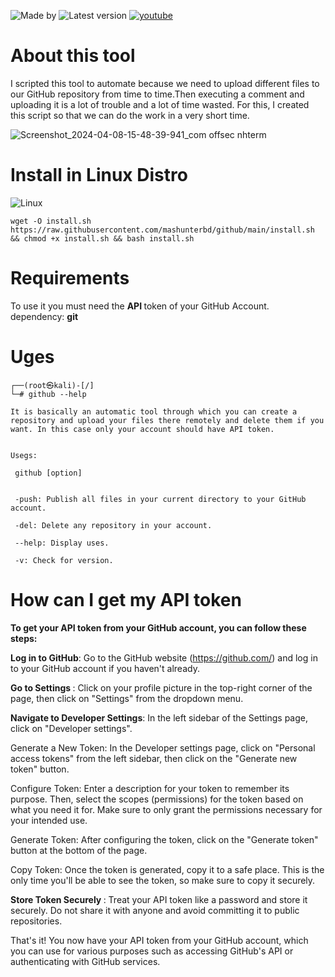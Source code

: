 ![Made by](https://img.shields.io/badge/Made%20by-Shell-%23ff0000?style=flat-square&logo=bash&logoColor=white&labelColor=%23000000)
![Latest version](https://img.shields.io/badge/Latest-version-%23000000?style=flat&labelColor=%230000ff)
[![youtube](https://img.shields.io/badge/youtube-Watch%23on%23YouTube-%23000000?style=flat-square&logo=youtube&logoColor=white&labelColor=%23ff0000)](https://youtu.be/V58od-9IP1U)

# About this tool 
I scripted this tool to automate because we need to upload different files to our GitHub repository from time to time.Then executing a comment and uploading it is a lot of trouble and a lot of time wasted. For this, I created this script so that we can do the work in a very short time.

![Screenshot_2024-04-08-15-48-39-941_com offsec nhterm](https://github.com/mashunterbd/github/assets/108648096/c0fcc49a-ec3f-4205-99f0-7d4447b62b79)


# Install in Linux Distro
![Linux](https://img.shields.io/badge/Linux-blue?style=flat-square)
```
wget -O install.sh https://raw.githubusercontent.com/mashunterbd/github/main/install.sh && chmod +x install.sh && bash install.sh
```

# Requirements
To use it you must need the <b> API </b>  token of your GitHub Account. </br>
dependency: <b> git </b> 

# Uges
```
┌──(root㉿kali)-[/]
└─# github --help

It is basically an automatic tool through which you can create a repository and upload your files there remotely and delete them if you want. In this case only your account should have API token.


Usegs:

 github [option]


 -push: Publish all files in your current directory to your GitHub account.

 -del: Delete any repository in your account.

 --help: Display uses.

 -v: Check for version.

```
# How can I get my API token 
<b> To get your API token from your GitHub account, you can follow these steps: </b>

<b> Log in to GitHub</b>: Go to the GitHub website (https://github.com/) and log in to your GitHub account if you haven't already.

<b>Go to Settings </b>: Click on your profile picture in the top-right corner of the page, then click on "Settings" from the dropdown menu.

<b> Navigate to Developer Settings</b>: In the left sidebar of the Settings page, click on "Developer settings".

Generate a New Token: In the Developer settings page, click on "Personal access tokens" from the left sidebar, then click on the "Generate new token" button.

Configure Token: Enter a description for your token to remember its purpose. Then, select the scopes (permissions) for the token based on what you need it for. Make sure to only grant the permissions necessary for your intended use.

Generate Token: After configuring the token, click on the "Generate token" button at the bottom of the page.

Copy Token: Once the token is generated, copy it to a safe place. This is the only time you'll be able to see the token, so make sure to copy it securely.

<b> Store Token Securely </b>: Treat your API token like a password and store it securely. Do not share it with anyone and avoid committing it to public repositories.

That's it! You now have your API token from your GitHub account, which you can use for various purposes such as accessing GitHub's API or authenticating with GitHub services.
